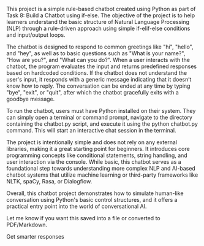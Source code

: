 This project is a simple rule-based chatbot created using Python as part of Task 8: Build a Chatbot using if-else. The objective of the project is to help learners understand the basic structure of Natural Language Processing (NLP) through a rule-driven approach using simple if-elif-else conditions and input/output loops.

The chatbot is designed to respond to common greetings like "hi", "hello", and "hey", as well as to basic questions such as "What is your name?", "How are you?", and "What can you do?". When a user interacts with the chatbot, the program evaluates the input and returns predefined responses based on hardcoded conditions. If the chatbot does not understand the user's input, it responds with a generic message indicating that it doesn’t know how to reply. The conversation can be ended at any time by typing "bye", "exit", or "quit", after which the chatbot gracefully exits with a goodbye message.

To run the chatbot, users must have Python installed on their system. They can simply open a terminal or command prompt, navigate to the directory containing the chatbot.py script, and execute it using the python chatbot.py command. This will start an interactive chat session in the terminal.

The project is intentionally simple and does not rely on any external libraries, making it a great starting point for beginners. It introduces core programming concepts like conditional statements, string handling, and user interaction via the console. While basic, this chatbot serves as a foundational step towards understanding more complex NLP and AI-based chatbot systems that utilize machine learning or third-party frameworks like NLTK, spaCy, Rasa, or Dialogflow.

Overall, this chatbot project demonstrates how to simulate human-like conversation using Python's basic control structures, and it offers a practical entry point into the world of conversational AI.

Let me know if you want this saved into a file or converted to PDF/Markdown.

Get smarter responses
